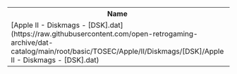<table>
<tr><th>Name</th><th>Size</th></tr>
<tr><td>
[Apple II - Diskmags - [DSK].dat](https://raw.githubusercontent.com/open-retrogaming-archive/dat-catalog/main/root/basic/TOSEC/Apple/II/Diskmags/[DSK]/Apple II - Diskmags - [DSK].dat)
</td><td>29033</td></tr>
</table>

